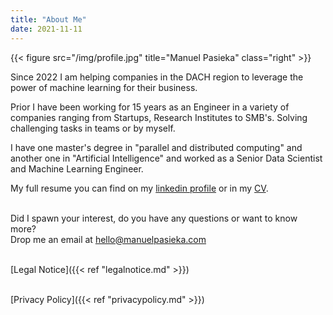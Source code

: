 ```yaml
---
title: "About Me"
date: 2021-11-11
---
```


{{< figure src="/img/profile.jpg" title="Manuel Pasieka" class="right" >}}

Since 2022 I am helping companies in the DACH region to leverage the power of machine learning for their business.

Prior I have been working for 15 years as an Engineer in a variety of companies ranging from Startups, Research Institutes to SMB's. Solving challenging tasks in teams or by myself.

I have one master's degree in "parallel and distributed computing" and another one in "Artificial Intelligence" and worked as a Senior Data Scientist and Machine Learning Engineer.

My full resume you can find on my [linkedin profile](https://linkedin.com/in/manuelpasieka) or in my [CV](https://github.com/mapa17/CV/blob/master/Manuel_Pasieka.pdf).

\
Did I spawn your interest, do you have any questions or want to know more?
\
Drop me an email at hello@manuelpasieka.com

\
[Legal Notice]({{< ref "legalnotice.md" >}})

\
[Privacy Policy]({{< ref "privacypolicy.md" >}})
